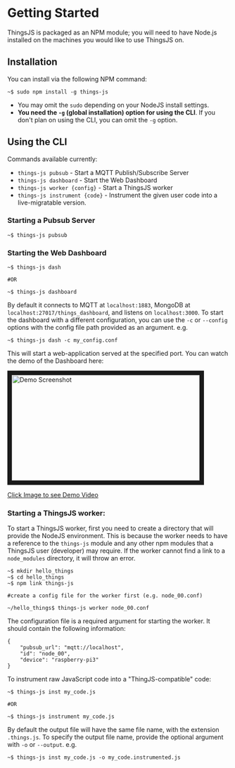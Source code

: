 # Getting Started

ThingsJS is packaged as an NPM module; you will need to have Node.js installed on the machines you would like to use ThingsJS on.


## Installation

You can install via the following NPM command:

```
~$ sudo npm install -g things-js

```

* You may omit the `sudo` depending on your NodeJS install settings.
* **You need the `-g` (global installation) option for using the CLI**. If you don't plan on using the CLI, you can omit the `-g` option.


## Using the CLI

Commands available currently:
* `things-js pubsub` - Start a MQTT Publish/Subscribe Server
* `things-js dashboard` - Start the Web Dashboard
* `things-js worker {config}` - Start a ThingsJS worker
* `things-js instrument {code}` - Instrument the given user code into a live-migratable version.

### Starting a Pubsub Server

```
~$ things-js pubsub
```

### Starting the Web Dashboard

```
~$ things-js dash

#OR

~$ things-js dashboard
```

By default it connects to MQTT at `localhost:1883`, MongoDB at `localhost:27017/things_dashboard`, and listens on `localhost:3000`.
To start the dashboard with a different configuration, you can use the `-c` or `--config` options with the config file path provided as an argument.
e.g.
```
~$ things-js dash -c my_config.conf
```

This will start a web-application served at the specified port.
You can watch the demo of the Dashboard here:

<a href="http://ece.ubc.ca/~kumseok/assets/ThingsJS_Migration.mp4" target="_blank"><img src="http://ece.ubc.ca/~kumseok/assets/ThingsJS_Migration.png" 
alt="Demo Screenshot" width="427" height="240" border="10" /><p>Click Image to see Demo Video</p></a>


### Starting a ThingsJS worker:

To start a ThingsJS worker, first you need to create a directory that will provide the NodeJS environment. This is because the worker needs to have a reference to the `things-js` module and any other npm modules that a ThingsJS user (developer) may require. If the worker cannot find a link to a `node_modules` directory, it will throw an error.

```
~$ mkdir hello_things
~$ cd hello_things
~$ npm link things-js

#create a config file for the worker first (e.g. node_00.conf) 

~/hello_things$ things-js worker node_00.conf
```

The configuration file is a required argument for starting the worker. It should contain the following information:

```
{
    "pubsub_url": "mqtt://localhost",
    "id": "node_00",
    "device": "raspberry-pi3"
}
```


To instrument raw JavaScript code into a "ThingJS-compatible" code:
```
~$ things-js inst my_code.js

#OR

~$ things-js instrument my_code.js
```
By default the output file will have the same file name, with the extension `.things.js`.
To specify the output file name, provide the optional argument with `-o` or `--output`.
e.g.
```
~$ things-js inst my_code.js -o my_code.instrumented.js
```


